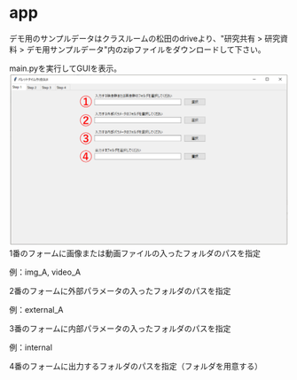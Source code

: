 # app
デモ用のサンプルデータはクラスルームの松田のdriveより、"研究共有 > 研究資料 > デモ用サンプルデータ"内のzipファイルをダウンロードして下さい。

main.pyを実行してGUIを表示。
![tab1.png](images/tab1.png)
1番のフォームに画像または動画ファイルの入ったフォルダのパスを指定

例：img_A, video_A

2番のフォームに外部パラメータの入ったフォルダのパスを指定

例：external_A

3番のフォームに内部パラメータの入ったフォルダのパスを指定

例：internal

4番のフォームに出力するフォルダのパスを指定（フォルダを用意する）
